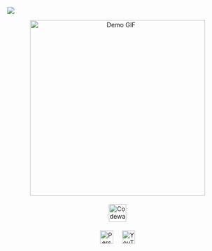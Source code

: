 ![](https://komarev.com/ghpvc/?username=DanilaBezhin&color=blueviolet)

<div align="center">

  <!-- Гифка -->
  <img src="https://media1.giphy.com/media/v1.Y2lkPTc5MGI3NjExZHluM29ydGx3OHhoOWZ3ZXYwZTc0ZnBraDJmZnpvNmV2bTVyaXpleCZlcD12MV9pbnRlcm5hbF9naWZfYnlfaWQmY3Q9Zw/zOvBKUUEERdNm/giphy.gif" alt="Demo GIF" width="400" style="display:block; margin:auto;" />
  
  <!-- Codewars Badge -->
  <div style="margin:20px auto;">
    <a href="https://www.codewars.com/users/DanilaBezhin/badges/large" target="_blank">
      <img src="https://www.codewars.com/users/DanilaBezhin/badges/large" alt="Codewars Badge" style="height: 40px; display:block; margin:auto;" />
    </a>
  </div>

  <!-- Ссылки в одну строку -->
  <div style="display:flex; justify-content:center; gap:20px; align-items:center;">
    <a href="https://danilabezhin.github.io/green_school/" target="_blank">
      <img src="https://img.shields.io/badge/Personal%20Website-%234CAF50.svg?style=for-the-badge&logo=github&logoColor=white" alt="Personal Website" style="height: 30px; display:block;" />
    </a>
    <a href="https://www.youtube.com/" target="_blank">
      <img src="https://img.shields.io/badge/YouTube-%23FF0000.svg?style=for-the-badge&logo=youtube&logoColor=white" alt="YouTube" style="height: 30px; display:block;" />
    </a>
  </div>

</div>
